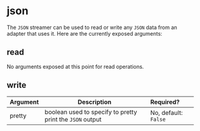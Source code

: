 # json

The `JSON` streamer can be used to read or write any `JSON` data from an
adapter that uses it. Here are the currently exposed arguments:

## read

No arguments exposed at this point for read operations.

## write

Argument | Description                                               | Required?
-------- | --------------------------------------------------------- | :---------
pretty   | boolean used to specify to pretty print the `JSON` output | No, default: `False`
